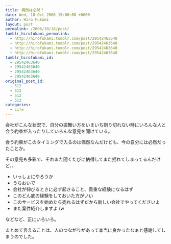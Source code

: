 ```yaml
---
title: 偶然は必然？
date: Wed, 18 Oct 2006 15:00:00 +0000
author: Hiro Fukami
layout: post
permalink: /2006/10/18/post/
tumblr_hirofukami_permalink:
  - http://hirofukami.tumblr.com/post/29542463640
  - http://hirofukami.tumblr.com/post/29542463640
  - http://hirofukami.tumblr.com/post/29542463640
  - http://hirofukami.tumblr.com/post/29542463640
tumblr_hirofukami_id:
  - 29542463640
  - 29542463640
  - 29542463640
  - 29542463640
original_post_id:
  - 512
  - 512
  - 512
  - 512
categories:
  - Life
---
```

<div class="section">
  <p>
    会社がこんな状況で、自分の振舞い方をいまいち割り切れない時にいろんな人と会う約束が入ったりしていろんな意見を聞けている。
  </p>
  
  <p>
    会う約束がこのタイミングで入るのは偶然なんだけども、今の自分には必然だったことか。
  </p>
  
  <p>
    その意見も多彩で、それまた聞くたびに納得してまた揺れてしまってるんだけど、、
  </p>
  
  <ul>
    <li>
      いっしょにやろうか
    </li>
    <li>
      うちおいで
    </li>
    <li>
      会社が伸びるときに必ず起きること、貴重な経験になるはず
    </li>
    <li>
      このどん底の経験をしておいた方がいい
    </li>
    <li>
      このサービスを始めたら売れるはずだから新しい会社でやってくださいよ
    </li>
    <li>
      また案件紹介しますよ (w
    </li>
  </ul>
  
  <p>
    などなど、正にいろいろ。
  </p>
  
  <p>
    まとめて言えることは、人のつながりがあって本当に良かったなぁと感謝してしまうのでした。
  </p>
</div>
